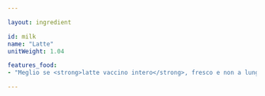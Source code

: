 ```yaml
---

layout: ingredient

id: milk
name: "Latte"
unitWeight: 1.04

features_food:
- "Meglio se <strong>latte vaccino intero</strong>, fresco e non a lunga conservazione. Non si possono utilizzare latti vegetali o delattosati: non contengono il lattosio necessario alla fermentazione."

---
```

